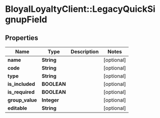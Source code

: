 # BloyalLoyaltyClient::LegacyQuickSignupField

## Properties
Name | Type | Description | Notes
------------ | ------------- | ------------- | -------------
**name** | **String** |  | [optional] 
**code** | **String** |  | [optional] 
**type** | **String** |  | [optional] 
**is_included** | **BOOLEAN** |  | [optional] 
**is_required** | **BOOLEAN** |  | [optional] 
**group_value** | **Integer** |  | [optional] 
**editable** | **String** |  | [optional] 

